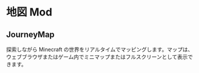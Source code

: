 # 地図 Mod

## JourneyMap

探索しながら Minecraft の世界をリアルタイムでマッピングします。マップは、ウェブブラウザまたはゲーム内でミニマップまたはフルスクリーンとして表示できます。
